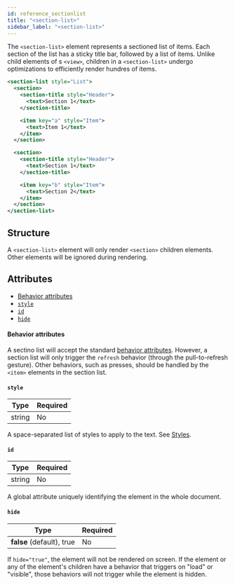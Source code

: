 ```yaml
---
id: reference_sectionlist
title: "<section-list>"
sidebar_label: "<section-list>"
---
```


The `<section-list>` element represents a sectioned list of items. Each section of the list has a sticky title bar, followed by a list of items. Unlike child elements of s `<view>`, children in a `<section-list>` undergo optimizations to efficiently render hundres of items.

```xml
<section-list style="List">
  <section>
    <section-title style="Header">
      <text>Section 1</text>
    </section-title>

    <item key="a" style="Item">
      <text>Item 1</text>
    </item>
  </section>

  <section>
    <section-title style="Header">
      <text>Section 1</text>
    </section-title>

    <item key="b" style="Item">
      <text>Section 2</text>
    </item>
  </section>
</section-list>
```

## Structure
A `<section-list>` element will only render `<section>` children elements. Other elements will be ignored during rendering.

## Attributes
* [Behavior attributes](#behavior-attributes)
* [`style`](#style)
* [`id`](#id)
* [`hide`](#hide)

#### Behavior attributes
A sectino list will accept the standard [behavior attributes](/docs/reference_behavior_attributes). However, a section list will only trigger the `refresh` behavior (through the pull-to-refresh gesture). Other behaviors, such as presses, should be handled by the `<item>` elements in the section list.

#### `style`
| Type     | Required |
| -------- | -------- |
| string   | No       |

A space-separated list of styles to apply to the text. See [Styles](/docs/reference_style).

#### `id`
| Type     | Required |
| -------- | -------- |
| string   | No       |

A global attribute uniquely identifying the element in the whole document.

#### `hide`
| Type     | Required |
| -------- | -------- |
| **false** (default), true   | No       |

If `hide="true"`, the element will not be rendered on screen. If the element or any of the element's children have a behavior that triggers on "load" or "visible", those behaviors will not trigger while the element is hidden.

